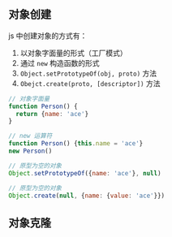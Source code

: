 ## 对象创建

js 中创建对象的方式有：

1. 以对象字面量的形式（工厂模式）
2. 通过 `new` 构造函数的形式
3. `Object.setPrototypeOf(obj, proto)` 方法
4. `Obejct.create(proto, [descriptor])` 方法

```js
// 对象字面量
function Person() {
  return {name: 'ace'}
}

// new 运算符
function Person() {this.name = 'ace'}
new Person()

// 原型为空的对象
Object.setPrototypeOf({name: 'ace'}, null)

// 原型为空的对象
Object.create(null, {name: {value: 'ace'}})
```

## 对象克隆